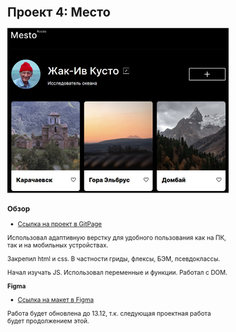 # Проект 4: Место

![screenshot showing it imported](screenshot.jpg)

### Обзор

* [Ссылка на проект в GitPage](https://den-april-20.github.io/mesto/index.html)

Использовал адаптивную верстку для удобного пользования как на ПК, так и на мобильных устройствах.

Закрепил html и css. В частности гриды, флексы, БЭМ, псевдоклассы.

Начал изучать JS. Использовал переменные и функции. Работал с DOM.


**Figma**

* [Ссылка на макет в Figma](https://www.figma.com/file/StZjf8HnoeLdiXS7dYrLAh/JavaScript.-Sprint-4)

Работа будет обновлена до 13.12, т.к. следующая проектная работа будет продолжением этой.
